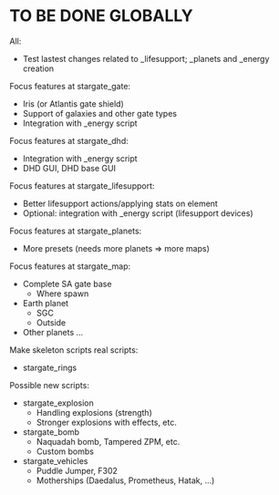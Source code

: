# TO BE DONE GLOBALLY

All:
- Test lastest changes related to _lifesupport; _planets and _energy creation

Focus features at stargate_gate:
- Iris (or Atlantis gate shield)
- Support of galaxies and other gate types
- Integration with _energy script

Focus features at stargate_dhd:
- Integration with _energy script 
- DHD GUI, DHD base GUI

Focus features at stargate_lifesupport:
- Better lifesupport actions/applying stats on element
- Optional: integration with _energy script (lifesupport devices)

Focus features at stargate_planets:
- More presets (needs more planets => more maps)

Focus features at stargate_map:
- Complete SA gate base
    - Where spawn
- Earth planet
    - SGC
    - Outside
- Other planets ...

Make skeleton scripts real scripts:
- stargate_rings

Possible new scripts:
- stargate_explosion
    - Handling explosions (strength)
    - Stronger explosions with effects, etc.
- stargate_bomb
    - Naquadah bomb, Tampered ZPM, etc.
    - Custom bombs
- stargate_vehicles
    - Puddle Jumper, F302
    - Motherships (Daedalus, Prometheus, Hatak, ...)
